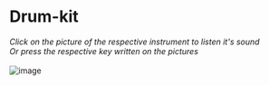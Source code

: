 # Drum-kit
*Click on the picture of the respective instrument to listen it's sound*<br>
*Or press the respective key written on the pictures*<br><br>
![image](https://user-images.githubusercontent.com/85070588/189359899-c2862f2d-b61a-4a29-9fb1-fd4fa96284a9.png)

